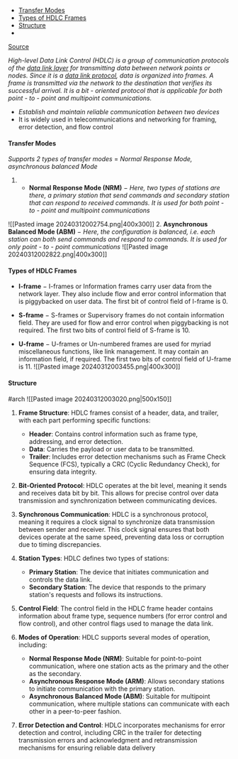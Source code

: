 - [Transfer Modes](#transfer%20modes)
- [Types of HDLC Frames](#types%20of%20hdlc%20frames)
- [Structure](#structure)
- 

[Source](https://www.tutorialspoint.com/high-level-data-link-control-hdlc)


*High-level Data Link Control (HDLC) is a group of communication protocols of the [data link layer](https://www.tutorialspoint.com/data_communication_computer_network/data_link_layer_introduction.htm) for transmitting data between network points or nodes. Since it is a [data link protocol](https://www.tutorialspoint.com/data_communication_computer_network/data_link_control_and_protocols.htm), data is organized into frames. A frame is transmitted via the network to the destination that verifies its successful arrival. It is a bit - oriented protocol that is applicable for both point - to - point and multipoint communications.*
- *Establish and maintain reliable communication between two devices*
- It is widely used in telecommunications and networking for framing, error detection, and flow control

#### Transfer Modes
*Supports 2 types of transfer modes* = *Normal Response Mode, asynchronous balanced Mode*


1.  - **Normal Response Mode (NRM)** − *Here, two types of stations are there, a primary station that send commands and secondary station that can respond to received commands. It is used for both point - to - point and multipoint communications*

![[Pasted image 20240312002754.png|400x300]]
2. **Asynchronous Balanced Mode (ABM)** − *Here, the configuration is balanced, i.e. each station can both send commands and respond to commands. It is used for only point - to - point communications*
![[Pasted image 20240312002822.png|400x300]]

####  Types of HDLC Frames

- **I-frame** − I-frames or Information frames carry user data from the network layer. They also include flow and error control information that is piggybacked on user data. The first bit of control field of I-frame is 0.
    
- **S-frame** − S-frames or Supervisory frames do not contain information field. They are used for flow and error control when piggybacking is not required. The first two bits of control field of S-frame is 10.
    
- **U-frame** − U-frames or Un-numbered frames are used for myriad miscellaneous functions, like link management. It may contain an information field, if required. The first two bits of control field of U-frame is 11.
![[Pasted image 20240312003455.png|400x300]]

#### Structure
#arch
![[Pasted image 20240312003020.png|500x150]]
1. **Frame Structure**: HDLC frames consist of a header, data, and trailer, with each part performing specific functions:
    
    - **Header**: Contains control information such as frame type, addressing, and error detection.
    - **Data**: Carries the payload or user data to be transmitted.
    - **Trailer**: Includes error detection mechanisms such as Frame Check Sequence (FCS), typically a CRC (Cyclic Redundancy Check), for ensuring data integrity.
2. **Bit-Oriented Protocol**: HDLC operates at the bit level, meaning it sends and receives data bit by bit. This allows for precise control over data transmission and synchronization between communicating devices.
    
3. **Synchronous Communication**: HDLC is a synchronous protocol, meaning it requires a clock signal to synchronize data transmission between sender and receiver. This clock signal ensures that both devices operate at the same speed, preventing data loss or corruption due to timing discrepancies.
    
4. **Station Types**: HDLC defines two types of stations:
    
    - **Primary Station**: The device that initiates communication and controls the data link.
    - **Secondary Station**: The device that responds to the primary station's requests and follows its instructions.
5. **Control Field**: The control field in the HDLC frame header contains information about frame type, sequence numbers (for error control and flow control), and other control flags used to manage the data link.
    
6. **Modes of Operation**: HDLC supports several modes of operation, including:
    
    - **Normal Response Mode (NRM)**: Suitable for point-to-point communication, where one station acts as the primary and the other as the secondary.
    - **Asynchronous Response Mode (ARM)**: Allows secondary stations to initiate communication with the primary station.
    - **Asynchronous Balanced Mode (ABM)**: Suitable for multipoint communication, where multiple stations can communicate with each other in a peer-to-peer fashion.
7. **Error Detection and Control**: HDLC incorporates mechanisms for error detection and control, including CRC in the trailer for detecting transmission errors and acknowledgment and retransmission mechanisms for ensuring reliable data delivery